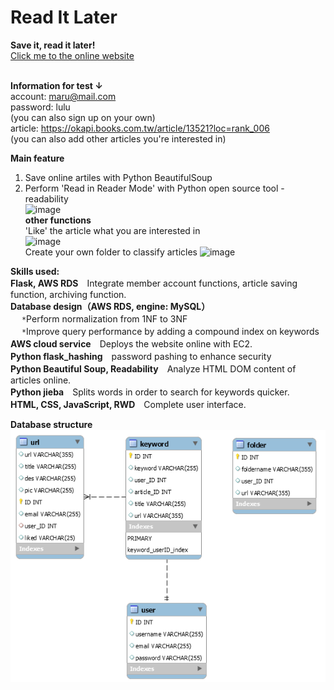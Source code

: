 # Read It Later
**Save it, read it later!**<br>
[Click me to the online website](http://3.140.25.231/)<br><br>

**Information for test ↓** <br>
account: maru@mail.com<br>
password: lulu<br>
(you can also sign up on your own)<br>
article: https://okapi.books.com.tw/article/13521?loc=rank_006<br>
(you can also add other articles you're interested in)<br>


**Main feature**<br>
1. Save online artiles with Python BeautifulSoup<br>
2. Perform 'Read in Reader Mode' with Python open source tool - readability<br>
![image](https://j.gifs.com/NOY59p.gif)<br>
**other functions**<br>
'Like' the article what you are interested in<br>
![image](https://github.com/Jhih-cell/ReadItLater/blob/main/liked.gif)<br>
Create your own folder to classify articles
![image](https://github.com/Jhih-cell/ReadItLater/blob/main/folders.gif)<br>


**Skills used:**<br>
**Flask, AWS RDS**　Integrate member account functions, article saving function, archiving function.<br>
**Database design（AWS RDS, engine: MySQL）**<br>　
`*`Perform normalization from 1NF to 3NF<br>　
`*`Improve query performance by adding a compound index on keywords<br>
**AWS cloud service**　Deploys the website online with EC2.<br>
**Python flask_hashing**　password pashing to enhance security<br>
**Python Beautiful Soup, Readability**　Analyze HTML DOM content of articles online.<br>
**Python jieba**　Splits words in order to search for keywords quicker.<br>
**HTML, CSS, JavaScript, RWD**　Complete user interface.<br>

**Database structure**<br>
![image](https://github.com/Jhih-cell/ReadItLater/blob/main/db.png)
